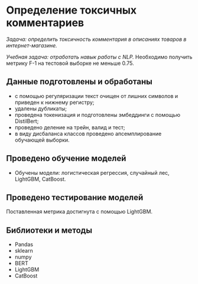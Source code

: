 # Определение токсичных комментариев

*Задача: определить токсичность комментария в описаниях товаров в интернет-магазине.*

*Учебная задача: отработать навык работы с NLP.*
Необходимо получить метрику F-1 на тестовой выборке не меньше 0.75.

## Данные подготовлены и обработаны
- с помощью регуляризации текст очищен от лишних символов и приведен к нижнему регистру;
- удалены дубликаты;
- проведена токенизация и подготовлены эмбеддинги с помощью DistilBert;
- проведено деление на трейн, валид и тест;
- в виду дисбаланса классов проведено апсемплирование обучающей выборки.

## Проведено обучение моделей
- Обучены модели: логистическая регрессия, случайный лес, LightGBM, CatBoost.

## Проведено тестирование моделей
Поставленная метрика достигнута с помощью LightGBM.

## Библиотеки и методы
* Pandas
* sklearn
* numpy
* BERT
* LightGBM
* CatBoost
